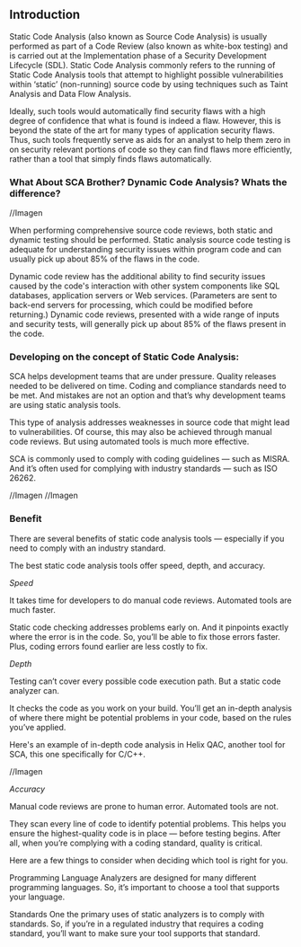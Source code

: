 
## Introduction

Static Code Analysis (also known as Source Code Analysis) is usually performed as part of a Code Review (also known as white-box testing) and is carried out at the Implementation phase of a Security Development Lifecycle (SDL). Static Code Analysis commonly refers to the running of Static Code Analysis tools that attempt to highlight possible vulnerabilities within ‘static’ (non-running) source code by using techniques such as Taint Analysis and Data Flow Analysis.

Ideally, such tools would automatically find security flaws with a high degree of confidence that what is found is indeed a flaw. However, this is beyond the state of the art for many types of application security flaws. Thus, such tools frequently serve as aids for an analyst to help them zero in on security relevant portions of code so they can find flaws more efficiently, rather than a tool that simply finds flaws automatically.

### What About SCA Brother? Dynamic Code Analysis? Whats the difference?

//Imagen

When performing comprehensive source code reviews, both static and dynamic testing should be performed. Static analysis source code testing is adequate for understanding security issues within program code and can usually pick up about 85% of the flaws in the code.

Dynamic code review has the additional ability to find security issues caused by the code's interaction with other system components like SQL databases, application servers or Web services. (Parameters are sent to back-end servers for processing, which could be modified before returning.) Dynamic code reviews, presented with a wide range of inputs and security tests, will generally pick up about 85% of the flaws present in the code.


### Developing on the concept of Static Code Analysis:

SCA helps development teams that are under pressure. Quality releases needed to be delivered on time. Coding and compliance standards need to be met. And mistakes are not an option and that’s why development teams are using static analysis tools.

This type of analysis addresses weaknesses in source code that might lead to vulnerabilities. Of course, this may also be achieved through manual code reviews. But using automated tools is much more effective.

SCA is commonly used to comply with coding guidelines — such as MISRA. And it’s often used for complying with industry standards — such as ISO 26262.

//Imagen
//Imagen

### Benefit

There are several benefits of static code analysis tools — especially if you need to comply with an industry standard.

The best static code analysis tools offer speed, depth, and accuracy. 

*Speed* 

It takes time for developers to do manual code reviews. Automated tools are much faster.

Static code checking addresses problems early on. And it pinpoints exactly where the error is in the code. So, you’ll be able to fix those errors faster. Plus, coding errors found earlier are less costly to fix.

*Depth* 

Testing can’t cover every possible code execution path. But a static code analyzer can.

It checks the code as you work on your build. You’ll get an in-depth analysis of where there might be potential problems in your code, based on the rules you’ve applied.

Here's an example of in-depth code analysis in Helix QAC, another tool for SCA, this one specifically for C/C++.

//Imagen

*Accuracy* 

Manual code reviews are prone to human error. Automated tools are not.

They scan every line of code to identify potential problems. This helps you ensure the highest-quality code is in place — before testing begins. After all, when you’re complying with a coding standard, quality is critical.  



Here are a few things to consider when deciding which tool is right for you.

Programming Language
Analyzers are designed for many different programming languages. So, it’s important to choose a tool that supports your language.

Standards
One the primary uses of static analyzers is to comply with standards. So, if you’re in a regulated industry that requires a coding standard, you’ll want to make sure your tool supports that standard.

